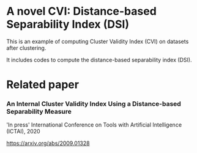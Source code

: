 A novel CVI: Distance-based Separability Index (DSI)
=============
This is an example of computing Cluster Validity Index (CVI) on datasets after clustering.

It includes codes to compute the distance-based separability index (DSI).

Related paper
=============
### An Internal Cluster Validity Index Using a Distance-based Separability Measure

'In press' International Conference on Tools with Artificial Intelligence (ICTAI), 2020

https://arxiv.org/abs/2009.01328

